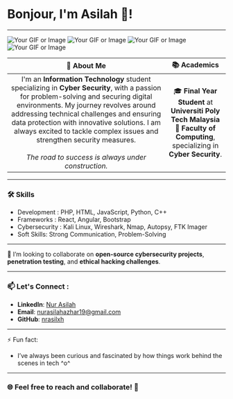 # Bonjour, I'm Asilah 👋!

---
![Your GIF or Image](https://media.tenor.com/jNccxJwSwVIAAAAj/valorant-omen-cat-dance.gif) ![Your GIF or Image](https://media.tenor.com/jNccxJwSwVIAAAAj/valorant-omen-cat-dance.gif) ![Your GIF or Image](https://media.tenor.com/jNccxJwSwVIAAAAj/valorant-omen-cat-dance.gif) ![Your GIF or Image](https://media.tenor.com/jNccxJwSwVIAAAAj/valorant-omen-cat-dance.gif) 

|   🚀 **About Me** | 📚 **Academics** |
|  :-----------------------------------------: | :-----------------------------------------------: |
|  I'm an **Information Technology** student specializing in **Cyber Security**, with a passion for problem-solving and securing digital environments. My journey revolves around addressing technical challenges and ensuring data protection with innovative solutions. I am always excited to tackle complex issues and strengthen security measures. <br><br> _The road to success is always under construction._ | 🎓 **Final Year Student** at **Universiti Poly Tech Malaysia**<br>🏫 **Faculty of Computing**, specializing in **Cyber Security**. |

---

### 🛠️ Skills

- Development : PHP, HTML, JavaScript, Python, C++
- Frameworks : React, Angular, Bootstrap
- Cybersecurity : Kali Linux, Wireshark, Nmap, Autopsy, FTK Imager
- Soft Skills: Strong Communication, Problem-Solving

---

💞️ I’m looking to collaborate on **open-source cybersecurity projects**, **penetration testing**, and **ethical hacking challenges**.

---

### 📫 Let's Connect :
- **LinkedIn**: [Nur Asilah](https://www.linkedin.com/in/nur-asilah-3764341b2/)
- **Email**: [nurasilahazhar19@gmail.com](mailto:nurasilahazhar19@gmail.com)
- **GitHub**: [nrasilxh](https://github.com/nrasilxh)

---
⚡ Fun fact: 
- I’ve always been curious and fascinated by how things work behind the scenes in tech ^o^
---
### 🌐 Feel free to reach and collaborate! 🚀


<!---
nrasilxh/nrasilxh is a ✨ special ✨ repository because its `README.md` (this file) appears on your GitHub profile.
You can click the Preview link to take a look at your changes.
--->
